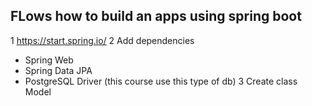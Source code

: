 ## FLows how to build an apps using spring boot

1 https://start.spring.io/
2 Add dependencies 
* Spring Web
* Spring Data JPA
* PostgreSQL Driver (this course use this type of db)
3 Create class Model

